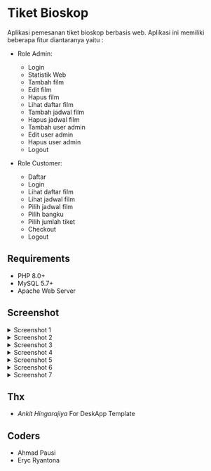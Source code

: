 # Tiket Bioskop

Aplikasi pemesanan tiket bioskop berbasis web. 
Aplikasi ini memiliki beberapa fitur diantaranya yaitu :

- Role Admin:
    - Login
    - Statistik Web
    - Tambah film
    - Edit film
    - Hapus film
    - Lihat daftar film
    - Tambah jadwal film
    - Hapus jadwal film
    - Tambah user admin
    - Edit user admin
    - Hapus user admin
    - Logout

- Role Customer:
    - Daftar
    - Login
    - Lihat daftar film
    - Lihat jadwal film
    - Pilih jadwal film
    - Pilih bangku
    - Pilih jumlah tiket
    - Checkout
    - Logout

## Requirements
- PHP 8.0+
- MySQL 5.7+
- Apache Web Server

## Screenshot
<details>
    <summary>Screenshot 1</summary>
    <p><img src="https://i.ibb.co/3h5mB1Q/Screenshot-2022-09-29-15-22-54.png"/></p>
</details>
<details>
    <summary>Screenshot 2</summary>
    <p><img src="https://i.ibb.co/1sMFJS0/Screenshot-2022-09-29-15-24-42.png"/></p>
</details>
<details>
    <summary>Screenshot 3</summary>
    <p><img src="https://i.ibb.co/dLSsTt0/Screenshot-2022-09-29-15-23-51.png"/></p>
</details>
<details>
    <summary>Screenshot 4</summary>
    <p><img src="https://i.ibb.co/pQKz63q/Screenshot-2022-09-29-15-23-39.png"/></p>
</details>
<details>
    <summary>Screenshot 5</summary>
    <p><img src="https://i.ibb.co/3fb7B1P/Screenshot-2022-09-29-15-23-07.png"/></p>
</details>
<details>
    <summary>Screenshot 6</summary>
    <p><img src="https://i.ibb.co/4FSmW3r/Screenshot-2022-09-29-15-25-00.png"/></p>
</details>
<details>
    <summary>Screenshot 7</summary>
    <p><img src="https://i.ibb.co/98cKJN1/Screenshot-2022-09-29-15-22-46.png"/></p>
</details>

## Thx
- *Ankit Hingarajiya* For DeskApp Template

## Coders
- Ahmad Pausi
- Eryc Ryantona